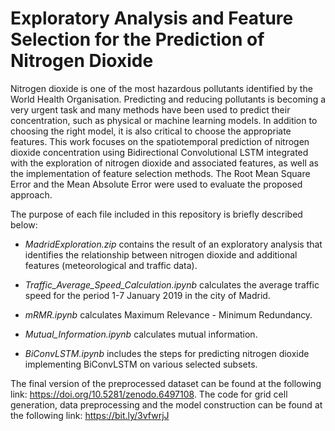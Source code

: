 # Exploratory Analysis and Feature Selection for the Prediction of Nitrogen Dioxide

Nitrogen dioxide is one of the most hazardous pollutants identified by the World Health Organisation. Predicting and reducing pollutants is becoming a very urgent task and many methods have been used to predict their concentration, such as physical or machine learning models. In addition to choosing the right model, it is also critical to choose the appropriate features. This work focuses on the spatiotemporal prediction of nitrogen dioxide concentration using Bidirectional Convolutional LSTM integrated with the exploration of nitrogen dioxide and associated features, as well as the implementation of feature selection methods. The Root Mean Square Error and the Mean Absolute Error were used to evaluate the proposed approach.

The purpose of each file included in this repository is briefly described below:

- _MadridExploration.zip_ contains the result of an exploratory analysis that identifies the relationship between nitrogen dioxide and additional features (meteorological and traffic data).

- _Traffic_Average_Speed_Calculation.ipynb_ calculates the average traffic speed for the period 1-7 January 2019 in the city of Madrid.

- _mRMR.ipynb_ calculates Maximum Relevance - Minimum Redundancy. 

- _Mutual_Information.ipynb_ calculates mutual information. 

- _BiConvLSTM.ipynb_ includes the steps for predicting nitrogen dioxide implementing BiConvLSTM on various selected subsets.

The final version of the preprocessed dataset can be found at the following link: https://doi.org/10.5281/zenodo.6497108. The code for grid cell generation, data preprocessing and the model construction can be found at the following link: https://bit.ly/3vfwrjJ


